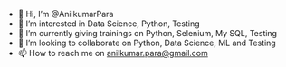 - 👋 Hi, I’m @AnilkumarPara
- 👀 I’m interested in Data Science, Python, Testing
- 🌱 I’m currently giving trainings on Python, Selenium, My SQL, Testing
- 💞️ I’m looking to collaborate on Python, Data Science, ML and Testing
- 📫 How to reach me on anilkumar.para@gmail.com

<!---
AnilkumarPara/AnilkumarPara is a ✨ special ✨ repository because its `README.md` (this file) appears on your GitHub profile.
You can click the Preview link to take a look at your changes.
--->
